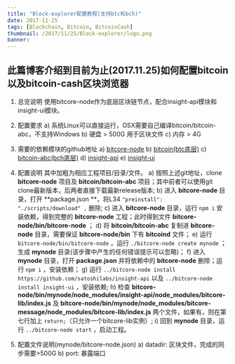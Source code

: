 ```yaml
---
title: "Block-explorer配置教程(支持btc和bch)"
date: 2017-11-25
tags: [Blockchain, Bitcoin, BitcoinCash]
thumbnail: /2017/11/25/Block-explorer/logo.png
banner: 
---
```

## 此篇博客介绍到目前为止(2017.11.25)如何配置bitcoin以及bitcoin-cash区块浏览器

1. 总览说明
使用bitcore-node作为底层区块链节点，配合insight-api模块和insight-ui模块。

2. 配置要求
	a) 系统Linux可以直接运行，OSX需要自己编译bitcoin/bitcoin-abc，不支持Windows
	b) 硬盘 > 500G 用于区块文件
	c) 内存 > 4G

3. 需要的依赖模块的github地址
	a) [bitcore-node](https://github.com/satoshilabs/bitcore-node)
	b) [bitcoin(btc底层)](https://github.com/satoshilabs/bitcoin)
	c) [bitcoin-abc(bch底层)](https://github.com/satoshilabs/bitcoin-abc)
	d) [insight-api](https://github.com/satoshilabs/insight-api)
	e) [insight-ui](https://github.com/bitpay/insight)
4. 配置说明
	其中加粗为相应工程项目/目录/文件。
	a) 按照上述git地址，clone **bitcore-node** 项目及 **bitcoin/bitcoin-abc** 项目；其中前者可以使用git clone最新版本，后两者直接下载最新release版本;
	b) 进入 **bitcore-node** 目录，打开 **package.json **，将L34  `"preinstall": "./scripts/download" ,` 删除;
	c) 进入 **bitcore-node** 目录，运行 `npm i`  安装依赖，得到完整的 **bitcore-node** 工程；此时得到文件 **bitcore-node/bin/bitcore-node** ； 
	d) 将 **bitcoin/bitcoin-abc** 复制进 **bitcore-node** 目录，需要保证 **bitcore-node/bin** 下有 **bitcoind** 文件；
	e) 运行 `bitcore-node/bin/bitcore-node` ，运行 `./bitcore-node create mynode` ；生成 **mynode** 目录(该步骤中产生的任何错误提示可以忽略)；
	f) 进入 **mynode** 目录，打开 **package.json** 并将依赖中的 **bitcore-node** 删除；运行 `npm i` ，安装依赖；
	g) 运行 `../bitcore-node install https://github.com/satoshilabs/insight-api` 以及 `../bitcore-node install insight-ui` ，安装依赖;
	h) 检查 **bitcore-node/bin/mynode/node_modules/insight-api/node_modules/bitcore-lib/index.js** 及 **bitcore-node/bin/mynode/node_modules/bitcore-message/node_modules/bitcore-lib/index.js** 两个文件，如果有，则在第七行加上 `return;`（只允许一个bitcore-lib实例）;
	i) 回到 **mynode** 目录，运行 `../bitcore-node start` ，启动工程。
5. 配置文件说明(mynode/bitcore-node.json)
	a) datadir: 区块文件，完成的同步需要>500G
	b) port: 暴露端口








